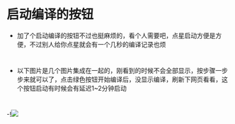 # 启动编译的按钮

- 加了个启动编译的按钮不过也挺麻烦的，看个人需要吧，点星启动方便是方便，不过别人给你点星就会有一个几秒的编译记录也烦
#
- 以下图片是几个图片集成在一起的，刚看到的时候不会全部显示，按步骤一步步来就可以了，点击绿色按钮开始编译后，没显示编译，刷新下网页看看，这个按钮启动有时候会有延迟1~2分钟启动
#
-!<img src="https://github.com/danshui-git/shuoming/blob/master/doc/sd02.png" />
